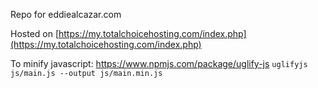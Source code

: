 Repo for eddiealcazar.com

Hosted on [https://my.totalchoicehosting.com/index.php](https://my.totalchoicehosting.com/index.php)

To minify javascript:
https://www.npmjs.com/package/uglify-js
`uglifyjs js/main.js --output js/main.min.js`

